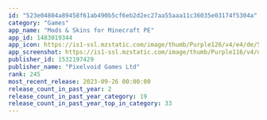 ```yaml
---
id: "523e04804a89458f61ab490b5cf6eb2d2ec27aa55aaa11c36035e03174f5304a"
category: "Games"
app_name: "Mods & Skins for Minecraft PE"
app_id: 1483019344
app_icon: https://is1-ssl.mzstatic.com/image/thumb/Purple126/v4/e4/de/54/e4de5431-d660-c969-9b11-d0589b5c9b95/AppIcon-0-1x_U007emarketing-0-0-0-7-0-0-0-85-220-0.png/1024x1024bb.png
app_screenshot: https://is1-ssl.mzstatic.com/image/thumb/Purple116/v4/de/aa/db/deaadbd7-334f-5078-e81e-5fcc9e7abfa1/33a393ff-c502-499c-ad8e-18600c948db4_iPhoneX1.jpg/1242x2688bb.png
publisher_id: 1532197429
publisher_name: "Pixelvoid Games Ltd"
rank: 245
most_recent_release: 2023-09-26 00:00:00
release_count_in_past_year: 2
release_count_in_past_year_category: 19
release_count_in_past_year_top_in_category: 33
---
```


